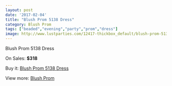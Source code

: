 ```yaml
---
layout: post
date: '2017-02-04'
title: "Blush Prom 5138 Dress"
category: Blush Prom
tags: ["beaded","evening","party","prom","dress"]
image: http://www.lustparties.com/12417-thickbox_default/blush-prom-5138-dress.jpg
---
```

Blush Prom 5138 Dress

On Sales: **$318**
<a href="https://www.lustparties.com/en/blush-prom/4585-blush-prom-5138-dress.html"><amp-img layout="responsive" width="600" height="600" src="//www.lustparties.com/12417-thickbox_default/blush-prom-5138-dress.jpg" alt="Blush Prom 5138 Dress 0" /></a>

Buy it: [Blush Prom 5138 Dress](https://www.lustparties.com/en/blush-prom/4585-blush-prom-5138-dress.html "Blush Prom 5138 Dress")

View more: [Blush Prom](https://www.lustparties.com/en/25-blush-prom "Blush Prom")